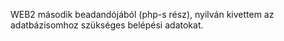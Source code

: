 WEB2 második beadandójából (php-s rész), nyilván kivettem az adatbázisomhoz szükséges belépési adatokat.